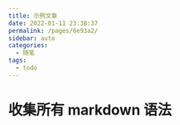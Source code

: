 ```yaml
---
title: 示例文章
date: 2022-01-11 23:38:37
permalink: /pages/6e93a2/
sidebar: auto
categories:
  - 随笔
tags:
  - todo
---
```

# 收集所有 markdown 语法
